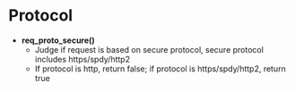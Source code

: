 # Protocol

- **req_proto_secure()**
  - Judge if request is based on secure protocol, secure protocol includes https/spdy/http2 
  - If protocol is http, return false; if protocol is https/spdy/http2, return true